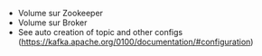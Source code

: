 - Volume sur Zookeeper
- Volume sur Broker
- See auto creation of topic and other configs (https://kafka.apache.org/0100/documentation/#configuration)

